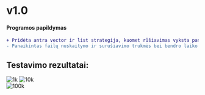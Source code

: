 # v1.0
#### Programos papildymas
```diff
+ Pridėta antra vector ir list strategija, kuomet rūšiavimas vyksta panaudojant tik vieną naują konteinerį "vargšiukai", tokiu atveju vienas studentas yra tik viename faile
- Panaikintas failų nuskaitymo ir surušiavimo trukmės bei bendro laiko naudojant list ir vector struktūras lyginimas
```
## Testavimo rezultatai:
 ![1k](https://user-images.githubusercontent.com/114186789/209958269-9452932a-ee2a-4628-88d9-a53d01ba5102.png)
![10k](https://user-images.githubusercontent.com/114186789/209958334-7b5a4525-c263-4062-b87b-5c7ddf60fc6a.png)  
![100k](https://user-images.githubusercontent.com/114186789/209958382-11b540df-ca00-4a58-bc52-a99729ef3e36.png)
